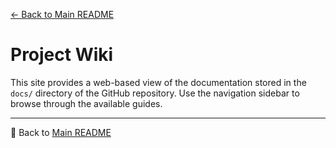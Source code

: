 [← Back to Main README](README.md)

# Project Wiki

This site provides a web-based view of the documentation stored in the `docs/` directory of the GitHub repository.
Use the navigation sidebar to browse through the available guides.

---
🔗 Back to [Main README](README.md)
